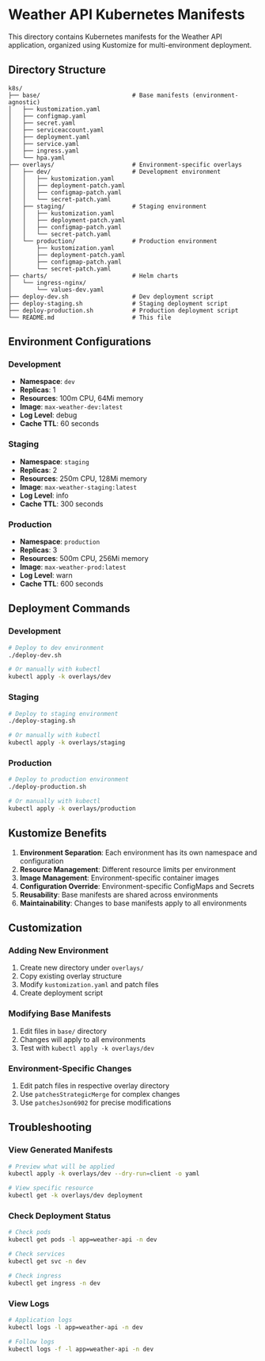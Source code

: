 # Weather API Kubernetes Manifests

This directory contains Kubernetes manifests for the Weather API application, organized using Kustomize for multi-environment deployment.

## Directory Structure

```
k8s/
├── base/                          # Base manifests (environment-agnostic)
│   ├── kustomization.yaml
│   ├── configmap.yaml
│   ├── secret.yaml
│   ├── serviceaccount.yaml
│   ├── deployment.yaml
│   ├── service.yaml
│   ├── ingress.yaml
│   └── hpa.yaml
├── overlays/                      # Environment-specific overlays
│   ├── dev/                       # Development environment
│   │   ├── kustomization.yaml
│   │   ├── deployment-patch.yaml
│   │   ├── configmap-patch.yaml
│   │   └── secret-patch.yaml
│   ├── staging/                   # Staging environment
│   │   ├── kustomization.yaml
│   │   ├── deployment-patch.yaml
│   │   ├── configmap-patch.yaml
│   │   └── secret-patch.yaml
│   └── production/                # Production environment
│       ├── kustomization.yaml
│       ├── deployment-patch.yaml
│       ├── configmap-patch.yaml
│       └── secret-patch.yaml
├── charts/                        # Helm charts
│   └── ingress-nginx/
│       └── values-dev.yaml
├── deploy-dev.sh                  # Dev deployment script
├── deploy-staging.sh              # Staging deployment script
├── deploy-production.sh           # Production deployment script
└── README.md                      # This file
```

## Environment Configurations

### Development
- **Namespace**: `dev`
- **Replicas**: 1
- **Resources**: 100m CPU, 64Mi memory
- **Image**: `max-weather-dev:latest`
- **Log Level**: debug
- **Cache TTL**: 60 seconds

### Staging
- **Namespace**: `staging`
- **Replicas**: 2
- **Resources**: 250m CPU, 128Mi memory
- **Image**: `max-weather-staging:latest`
- **Log Level**: info
- **Cache TTL**: 300 seconds

### Production
- **Namespace**: `production`
- **Replicas**: 3
- **Resources**: 500m CPU, 256Mi memory
- **Image**: `max-weather-prod:latest`
- **Log Level**: warn
- **Cache TTL**: 600 seconds

## Deployment Commands

### Development
```bash
# Deploy to dev environment
./deploy-dev.sh

# Or manually with kubectl
kubectl apply -k overlays/dev
```

### Staging
```bash
# Deploy to staging environment
./deploy-staging.sh

# Or manually with kubectl
kubectl apply -k overlays/staging
```

### Production
```bash
# Deploy to production environment
./deploy-production.sh

# Or manually with kubectl
kubectl apply -k overlays/production
```

## Kustomize Benefits

1. **Environment Separation**: Each environment has its own namespace and configuration
2. **Resource Management**: Different resource limits per environment
3. **Image Management**: Environment-specific container images
4. **Configuration Override**: Environment-specific ConfigMaps and Secrets
5. **Reusability**: Base manifests are shared across environments
6. **Maintainability**: Changes to base manifests apply to all environments

## Customization

### Adding New Environment
1. Create new directory under `overlays/`
2. Copy existing overlay structure
3. Modify `kustomization.yaml` and patch files
4. Create deployment script

### Modifying Base Manifests
1. Edit files in `base/` directory
2. Changes will apply to all environments
3. Test with `kubectl apply -k overlays/dev`

### Environment-Specific Changes
1. Edit patch files in respective overlay directory
2. Use `patchesStrategicMerge` for complex changes
3. Use `patchesJson6902` for precise modifications

## Troubleshooting

### View Generated Manifests
```bash
# Preview what will be applied
kubectl apply -k overlays/dev --dry-run=client -o yaml

# View specific resource
kubectl get -k overlays/dev deployment
```

### Check Deployment Status
```bash
# Check pods
kubectl get pods -l app=weather-api -n dev

# Check services
kubectl get svc -n dev

# Check ingress
kubectl get ingress -n dev
```

### View Logs
```bash
# Application logs
kubectl logs -l app=weather-api -n dev

# Follow logs
kubectl logs -f -l app=weather-api -n dev
```
